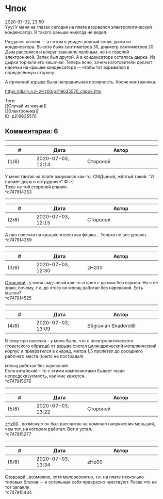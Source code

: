 Чпок
====

  
2020-07-02, 23:59  
 Ууу! У меня на глазах сегодня на плате взорвался электролитический конденсатор. Я такого раньше никогда не видел.   
   
 Раздался  *хлопок*  -- а потом я увидел ровный конус дыма из конденсатора. Высота была сантиметров 30, диаметр сантиметров 20. Дым рассеялся и вокруг завоняло палёным, но не горелой электроникой. Запах был другой. А в конденсаторе осталось дырка. Из дырки торчали его кишочки. Теперь ясно, зачем изготовители делают насечки на крышке конденсатора -- чтобы тот взрывался в определённую сторону.   
   
 А причиной взрыва была неправильная полярность. Косяк монтажника.   
  
<https://diary.ru/~zHz00/p219635570_chpok.htm>  
  
Теги:  
[[Случай из жизни]]  
[[Электроника]]  
ID: p219635570  


Комментарии: 6
--------------

  


---



|         #         |              Дата              |                     Автор                     |           ID           |
| --- | --- | --- | --- |
| (1/6) | 2020-07-03, 12:14 | Стороной | c747914353 |

  
 У меня тантал на плате взорвался как-то. СМДшный, жёлтый такой. "И прожёг дыру в сотруднике" © :-)   
 Тоже не той стороной впаяли.   
 ^c747914353

---



|         #         |              Дата              |                     Автор                     |           ID           |
| --- | --- | --- | --- |
| (2/6) | 2020-07-03, 12:15 | Стороной | c747914359 |

  
 А про насечки на крышке известная фишка... Только не все делают.   
 ^c747914359

---



|         #         |              Дата              |                     Автор                     |           ID           |
| --- | --- | --- | --- |
| (3/6) | 2020-07-03, 12:30 | zHz00 | c747914525 |

  
  [Стороной](http://1047.diary.ru "Сторона 1")  , у меня смд-шный как-то сгорел с дымом без взрыва. Но я не знаю, почему, т.к. до этого он месяц работал без нареканий. Есть мысли?   
 ^c747914525

---



|         #         |              Дата              |                     Автор                     |           ID           |
| --- | --- | --- | --- |
| (4/6) | 2020-07-03, 13:09 | Stigravian Shaderstill | c747915076 |

  
 В тему про насечки - у меня было, что с электролитического (советского образца) от взрыва слетел цилиндрический металлический корпус и превратился в снаряд, метра 1,5 пролетел до соседнего рабочего места (никто не пострадал).   
   
  месяц работал без нареканий    
 Если китайский - то с этими компонентами бывает такая непредсказуемость, как мне кажется.   
 ^c747915076

---



|         #         |              Дата              |                     Автор                     |           ID           |
| --- | --- | --- | --- |
| (5/6) | 2020-07-03, 13:22 | Стороной | c747915277 |

  
  [zHz00](https://zHz00.diary.ru "Untitled")  , возможно он был рассчитан на номинал напряжения меньший, чем тот, на котором работал. Вот и устал.   
 ^c747915277

---



|         #         |              Дата              |                     Автор                     |           ID           |
| --- | --- | --- | --- |
| (6/6) | 2020-07-03, 13:34 | zHz00 | c747915434 |

  
  [Стороной](http://1047.diary.ru "Сторона 1")  , возможно, хотя маловероятно, т.к. на плате несколько типовых блоков -- и остальные себя прекрасно чувствуют. Разве что не тот запаяли.   
 ^c747915434